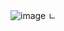 ![image](https://github.com/KWON-minseok5247/KelineYt/assets/63951789/8022115c-2053-4e42-adf9-916a186dc520)
ㄴ
